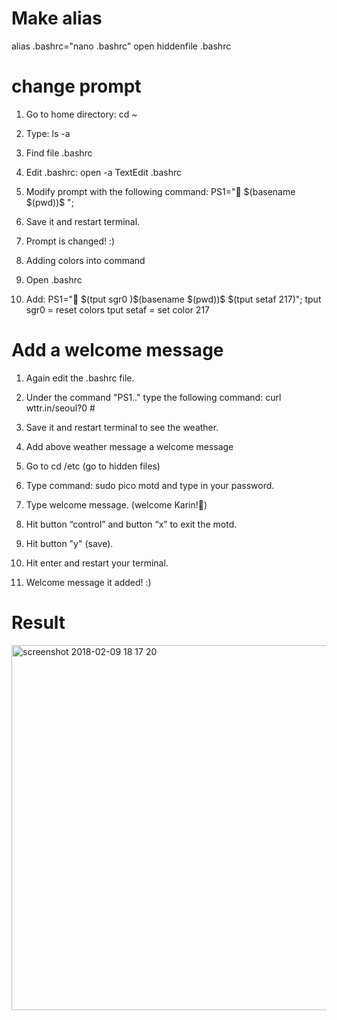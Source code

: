 # Make alias
alias .bashrc="nano .bashrc"        open hiddenfile .bashrc

# change prompt
1. Go to home directory: cd ~
2. Type: ls -a
3. Find file .bashrc
4. Edit .bashrc: open -a TextEdit .bashrc
5. Modify prompt with the following command: PS1="🌱 \$(basename \$(pwd))$ ";
6. Save it and restart terminal.
7. Prompt is changed! :)

8. Adding colors into command
9. Open .bashrc
10. Add: PS1="🌱 \$(tput sgr0 )\$(basename \$(pwd))$ \$(tput setaf 217)";
    tput sgr0 = reset colors
    tput setaf = set color 217

# Add a welcome message
1. Again edit the .bashrc file.
2. Under the command "PS1.." type the following command: curl wttr\.in/seoul?0 #
3. Save it and restart terminal to see the weather.

4. Add above weather message a welcome message
5. Go to cd /etc (go to hidden files)
6. Type command: sudo pico motd and type in your password.
7. Type welcome message. (welcome Karin!🍃)
8. Hit button “control” and button “x” to exit the motd.
9. Hit button "y" (save).
10. Hit enter and restart your terminal.
11. Welcome message it added! :)

# Result
<img width="584" alt="screenshot 2018-02-09 18 17 20" src="https://user-images.githubusercontent.com/32538678/36062777-45a08b00-0e73-11e8-9d0b-f9599d0f4351.png">